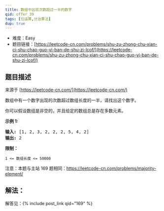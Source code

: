 ```yaml
---
title: 数组中出现次数超过一半的数字
qid: offer_39
tags: [位运算,分治算法]
dup: true
---
```



- 难度：Easy
- 题目链接：[https://leetcode-cn.com/problems/shu-zu-zhong-chu-xian-ci-shu-chao-guo-yi-ban-de-shu-zi-lcof/](https://leetcode-cn.com/problems/shu-zu-zhong-chu-xian-ci-shu-chao-guo-yi-ban-de-shu-zi-lcof/)


## 题目描述

来源于 [https://leetcode-cn.com/](https://leetcode-cn.com/)

<p>数组中有一个数字出现的次数超过数组长度的一半，请找出这个数字。</p>



<p>你可以假设数组是非空的，并且给定的数组总是存在多数元素。</p>



<p><strong>示例&nbsp;1:</strong></p>

<pre><strong>输入:</strong> [1, 2, 3, 2, 2, 2, 5, 4, 2]
<strong>输出:</strong> 2</pre>



<p><strong>限制：</strong></p>

<p><code>1 &lt;= 数组长度 &lt;= 50000</code></p>



<p>注意：本题与主站 169 题相同：<a href="https://leetcode-cn.com/problems/majority-element/">https://leetcode-cn.com/problems/majority-element/</a></p>




## 解法：

解答见：{% include post_link qid="169" %}